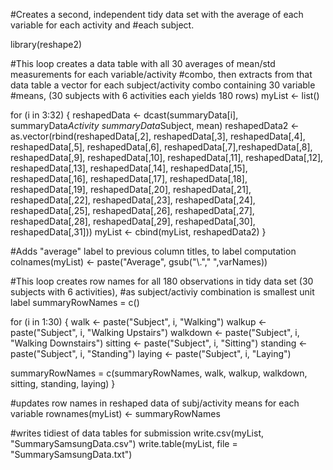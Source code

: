 #Creates a second, independent tidy data set with the average of each variable for each activity and 
#each subject. 

library(reshape2)

#This loop creates a data table with all 30 averages of mean/std measurements for each variable/activity
#combo, then extracts from that data table a vector for each subject/activity combo containing 30 variable 
#means, (30 subjects with 6 activities each yields 180 rows)
myList <- list()

for (i in 3:32) {
  reshapedData <- dcast(summaryData[i], summaryData$Activity ~ summaryData$Subject, mean)
  reshapedData2 <- as.vector(rbind(reshapedData[,2], reshapedData[,3], reshapedData[,4], reshapedData[,5], 
                                   reshapedData[,6], reshapedData[,7],reshapedData[,8], reshapedData[,9], 
                                   reshapedData[,10], reshapedData[,11], reshapedData[,12], reshapedData[,13], 
                                   reshapedData[,14], reshapedData[,15], reshapedData[,16], reshapedData[,17],
                                   reshapedData[,18], reshapedData[,19], reshapedData[,20], reshapedData[,21], 
                                   reshapedData[,22], reshapedData[,23], reshapedData[,24], reshapedData[,25], 
                                   reshapedData[,26], reshapedData[,27], reshapedData[,28], reshapedData[,29], 
                                   reshapedData[,30], reshapedData[,31]))
  myList <- cbind(myList, reshapedData2)
}

#Adds "average" label to previous column titles, to label computation
colnames(myList) <- paste("Average", gsub("\\."," ",varNames))

#This loop creates row names for all 180 observations in tidy data set (30 subjects with 6 activities), 
#as subject/activiy combination is smallest unit label 
summaryRowNames = c()

for (i in 1:30)
{
  walk <- paste("Subject", i, "Walking")
  walkup <- paste("Subject", i, "Walking Upstairs")
  walkdown <- paste("Subject", i, "Walking Downstairs")
  sitting <- paste("Subject", i, "Sitting")
  standing <- paste("Subject", i, "Standing")
  laying <- paste("Subject", i, "Laying")  
  
  summaryRowNames = c(summaryRowNames, walk, walkup, walkdown, sitting, standing, laying)
}

#updates row names in reshaped data of subj/activity means for each variable 
rownames(myList) <- summaryRowNames

#writes tidiest of data tables for submission
write.csv(myList, "SummarySamsungData.csv")
write.table(myList, file = "SummarySamsungData.txt")
